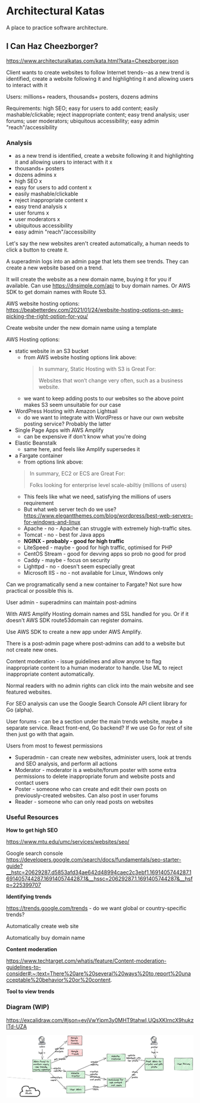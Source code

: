 # Architectural Katas
A place to practice software architecture.

## I Can Haz Cheezborger?
https://www.architecturalkatas.com/kata.html?kata=Cheezborger.json

Client wants to create websites to follow Internet trends--as a new trend is identified, create a website following it and highlighting it and allowing users to interact with it

Users: millions+ readers, thousands+ posters, dozens admins

Requirements: high SEO; easy for users to add content; easily mashable/clickable; reject inappropriate content; easy trend analysis; user forums; user moderators; ubiquitous accessibility; easy admin "reach"/accessibility

### Analysis

* as a new trend is identified, create a website following it and highlighting it and allowing users to interact with it x
* thousands+ posters
* dozens admins x
* high SEO x
* easy for users to add content x
* easily mashable/clickable
* reject inappropriate content x
* easy trend analysis x
* user forums x
* user moderators x
* ubiquitous accessibility
* easy admin "reach"/accessibility

Let's say the new websites aren't created automatically, a human needs to click a button to create it.

A superadmin logs into an admin page that lets them see trends. They can create a new website based on a trend.

It will create the website as a new domain name, buying it for you if available. Can use https://dnsimple.com/api to buy domain names. Or AWS SDK to get domain names with Route 53.

AWS website hosting options: https://beabetterdev.com/2021/01/24/website-hosting-options-on-aws-picking-the-right-option-for-you/

Create website under the new domain name using a template

AWS Hosting options:

* static website in an S3 bucket
  * from AWS website hosting options link above:
    > In summary, Static Hosting with S3 is Great For:
    > 
    > Websites that won’t change very often, such as a business website.
  * we want to keep adding posts to our websites so the above point makes S3 seem unsuitable for our case
* WordPress Hosting with Amazon Lightsail
  * do we want to integrate with WordPress or have our own website posting service? Probably the latter
* Single Page Apps with AWS Amplify
  * can be expensive if don't know what you're doing
* Elastic Beanstalk
  * same here, and feels like Amplify supersedes it
* a Fargate container
  * from options link above:
  > In summary, EC2 or ECS are Great For:
  > 
  >Folks looking for enterprise level scale-abiltiy (millions of users)
  * This feels like what we need, satisfying the millions of users requirement
  * But what web server tech do we use? https://www.elegantthemes.com/blog/wordpress/best-web-servers-for-windows-and-linux
  * Apache - no - Apache can struggle with extremely high-traffic sites.
  * Tomcat - no - best for Java apps
  * **NGINX - probably - good for high traffic**
  * LiteSpeed - maybe - good for high traffic, optimised for PHP
  * CentOS Stream - good for devving apps so prob no good for prod
  * Caddy - maybe - focus on security
  * Lighttpd - no - doesn't seem especially great
  * Microsoft IIS - no - not available for Linux, Windows only
  
Can we programatically send a new container to Fargate? Not sure how practical or possible this is.

User admin - superadmins can maintain post-admins 

With AWS Amplify Hosting domain names and SSL handled for you. Or if it doesn't AWS SDK route53domain can register domains.

Use AWS SDK to create a new app under AWS Amplify.

There is a post-admin page where post-admins can add to a website but not create new ones.

Content moderation - issue guidelines and allow anyone to flag inappropriate content to a human moderator to handle. Use ML to reject inappropriate content automatically.

Normal readers with no admin rights can click into the main website and see featured websites.

For SEO analysis can use the Google Search Console API client library for Go (alpha).

User forums - can be a section under the main trends website, maybe a separate service. React front-end, Go backend? If we use Go for rest of site then just go with that again.

Users from most to fewest permissions

* Superadmin - can create new websites, administer users, look at trends and SEO analysis, and perform all actions
* Moderator - moderator is a website/forum poster with some extra permissions to delete inappropriate forum and website posts and contact users
* Poster - someone who can create and edit their own posts on previously-created websites. Can also post in user forums
* Reader - someone who can only read posts on websites

### Useful Resources
**How to get high SEO**

https://www.mtu.edu/umc/services/websites/seo/

Google search console https://developers.google.com/search/docs/fundamentals/seo-starter-guide?__hstc=20629287.d5853afd34ae642d48994caec2c3ebf1.1691405744287.1691405744287.1691405744287.1&__hssc=20629287.1.1691405744287&__hsfp=225399707

**Identifying trends**

https://trends.google.com/trends - do we want global or country-specific trends?

Automatically create web site

Automatically buy domain name

**Content moderation**

https://www.techtarget.com/whatis/feature/Content-moderation-guidelines-to-consider#:~:text=There%20are%20several%20ways%20to,report%20unacceptable%20behavior%20or%20content.

**Tool to view trends**

### Diagram (WIP)

https://excalidraw.com/#json=evjVwYjpm3y0MHT9tahwI,UQsXKlrncX9hukzlTd-UZA

![container_diagram01.png](assets%2Fcontainer_diagram01.png)
